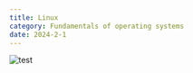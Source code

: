 ```yaml
---
title: Linux
category: Fundamentals of operating systems
date: 2024-2-1
---
```


![test](https://x1lys.github.io/X1lyS.blog.github.io/src/assets/img/2024.jpg)
